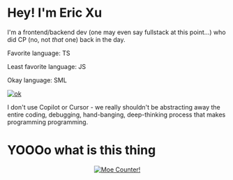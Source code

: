 
# Hey! I'm Eric Xu
I'm a frontend/backend dev (one may even say fullstack at this point...) who did CP (no, not _that_ one) back in the day. 


Favorite language: TS

Least favorite language: JS

Okay language: SML

[![ok](https://github-readme-stats.vercel.app/api/top-langs?username=cirex-web)](https://www.tomorrowtides.com/j2213.html)


I don't use Copilot or Cursor - we really shouldn't be abstracting away the entire coding, debugging, hand-banging, deep-thinking process that makes programming programming.


# YOOOo what is this thing
<p align="center">
  <a href="https://count.getloli.com" target="_blank">
    <img alt="Moe Counter!" src="https://count.getloli.com/@cirex-web?name=cirex-web&theme=booru-lewd&padding=7&offset=0&align=top&scale=1&pixelated=1&darkmode=auto">
  </a>
</p>
